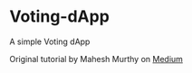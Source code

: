 # Voting-dApp
A simple Voting dApp

Original tutorial by Mahesh Murthy on [Medium](https://medium.com/@mvmurthy/full-stack-hello-world-voting-ethereum-dapp-tutorial-part-1-40d2d0d807c2)
